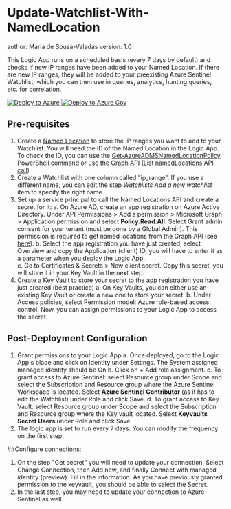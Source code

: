# Update-Watchlist-With-NamedLocation


author: Maria de Sousa-Valadas
version: 1.0


This Logic App runs on a scheduled basis (every 7 days by default) and checks if new IP ranges have been added to your Named Location. If there are new IP ranges, they will be added to your preexisting Azure Sentinel Watchlist, which you can then use in queries, analytics, hunting queries, etc. for correlation.

[![Deploy to Azure](https://aka.ms/deploytoazurebutton)](https://portal.azure.com/#create/Microsoft.Template/uri/https%3A%2F%2Fraw.githubusercontent.com%2FAzure%2FAzure-Sentinel%2Fmaster%2FPlaybooks%2FUpdate-Watchlist-With-NamedLocation%2Fazuredeploy.json)
[![Deploy to Azure Gov](https://aka.ms/deploytoazuregovbutton)](https://portal.azure.us/#create/Microsoft.Template/uri/https%3A%2F%2Fraw.githubusercontent.com%2FAzure%2FAzure-Sentinel%2Fmaster%2FPlaybooks%2FUpdate-Watchlist-With-NamedLocation%2Fazuredeploy.json)

 
## Pre-requisites
1.	Create a [Named Location](https://docs.microsoft.com/azure/active-directory/conditional-access/location-condition) to store the IP ranges you want to add to your Watchlist. You will need the ID of the Named Location in the Logic App. To check the ID, you can use the [Get-AzureADMSNamedLocationPolicy](https://docs.microsoft.com/powershell/module/azuread/get-azureadmsnamedlocationpolicy?view=azureadps-2.0) PowerShell command or use the Graph API ([List namedLocations API call](https://docs.microsoft.com/powershell/module/azuread/get-azureadmsnamedlocationpolicy?view=azureadps-2.0))
2.	Create a Watchlist with one column called "ip_range". If you use a different name, you can edit the step *Watchlists  Add a new watchlist* item to specify the right name.
3.	Set up a service principal to call the Named Locations API and create a secret for it:
    a.	On Azure AD, create an app registration on Azure Active Directory. Under API Permissions > Add a permission > Microsoft Graph > Application permission and select **Policy.Read.All**. Select Grant admin consent for your tenant (must be done by a Global Admin). This permission is required to get named locations from the Graph API (see [here](https://docs.microsoft.com/graph/api/namedlocation-get?view=graph-rest-1.0&tabs=http)).
    b.	Select the app registration you have just created, select Overview and copy the Application (client) ID, you will have to enter it as a parameter when you deploy the Logic App.  
    c.	Go to Certificates & Secrets > New client secret. Copy this secret, you will store it in your Key Vault in the next step.
4.	Create a [Key Vault](https://docs.microsoft.com/azure/key-vault/general/overview) to store your secret to the app registration you have just created (best practice)
    a.	On Key Vaults, you can either use an existing Key Vault or create a new one to store your secret.
    b.	Under Access policies, select Permission model: Azure role-based access control. Now, you can assign permissions to your Logic App to access the secret.
 
 
## Post-Deployment Configuration
1.	Grant permissions to your Logic App
    a.	Once deployed, go to the Logic App's blade and click on Identity under Settings. The System assigned managed identity should be On
    b.	Click on + Add role assignment.
    c.	To grant access to Azure Sentinel: select Resource group under Scope and select the Subscription and Resource group where the Azure Sentinel Workspace is located. Select **Azure Sentinel Contributor** (as it has to edit the Watchlist) under Role and click Save.
    d.	To grant access to Key Vault: select Resource group under Scope and select the Subscription and Resource group where the Key vault located. Select **Keyvaults Secret Users** under Role and click Save.
2.	The logic app is set to run every 7 days. You can modify the frequency on the first step.
 
 
##Configure connections:
1.	On the step "Get secret" you will need to update your connection. Select Change Connection, then Add new, and finally Connect with managed identity (preview). Fill in the information. As you have previously granted permission to the keyvault, you should be able to select the Secret.
2.	In the last step, you may need to update your connection to Azure Sentinel as well.
